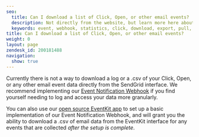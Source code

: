 ```yaml
---
seo:
  title: Can I download a list of Click, Open, or other email events?
  description: Not directly from the website, but learn more here about logging your email data with our Event Webhook...
  keywords: event, webhook, statistics, click, download, export, pull, down, open, get, post, URL, stats, events, kit, eventkit
title: Can I download a list of Click, Open, or other email events?
weight: 0
layout: page
zendesk_id: 200181488
navigation:
  show: true
---
```


Currently there is not a way to download a log or a .csv of your Click, Open, or any other email event data directly from the SendGrid interface. We recommend implementing our [Event Notification Webhook](https://app.sendgrid.com/settings/mail_settings) if you find yourself needing to log and access your data more granularly. 

You can also use our [open source EventKit app]({{root_url}}/Utilities/event_kit.html) to set up a basic implementation of our Event Notification Webhook, and will grant you the ability to download a .csv of email data from the EventKit interface for any events that are collected _after the setup is complete_. 

